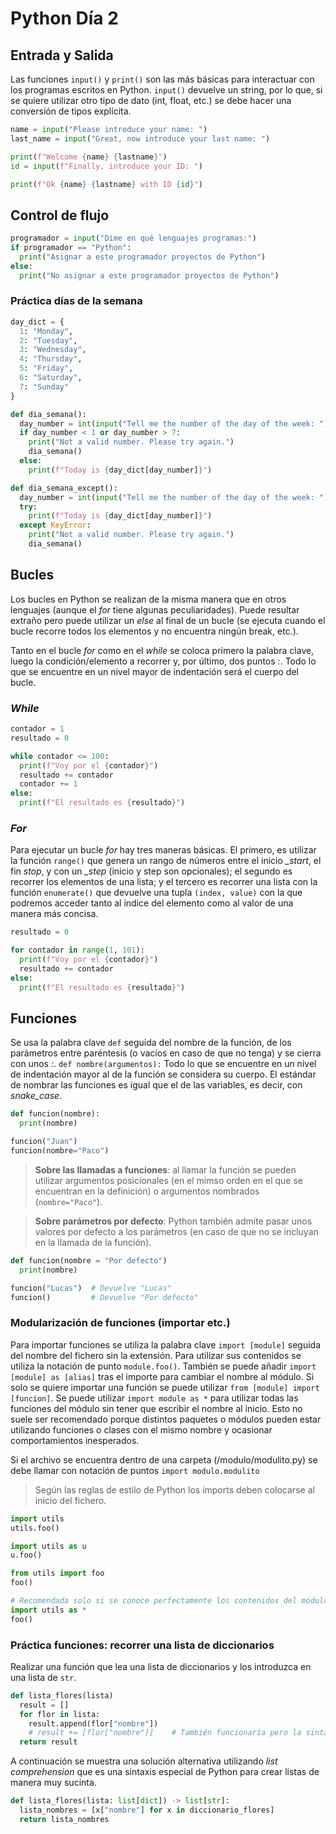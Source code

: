 # Python Día 2

## Entrada y Salida

Las funciones `input()` y `print()` son las más básicas para interactuar con los programas escritos en Python. `input()` devuelve un string, por lo que, si se quiere utilizar otro tipo de dato (int, float, etc.) se debe hacer una conversión de tipos explícita.

```py
name = input("Please introduce your name: ")
last_name = input("Great, now introduce your last name: ")

print(f"Welcome {name} {lastname}")
id = input(f"Finally, introduce your ID: ")

print(f"Ok {name} {lastname} with ID {id}")
```

## Control de flujo

```py
programador = input("Dime en qué lenguajes programas:")
if programador == "Python":
  print("Asignar a este programador proyectos de Python")
else:
  print("No asignar a este programador proyectos de Python")
```

### Práctica días de la semana

```py
day_dict = {
  1: "Monday",
  2: "Tuesday",
  3: "Wednesday",
  4: "Thursday",
  5: "Friday",
  6: "Saturday",
  7: "Sunday"
}

def dia_semana():
  day_number = int(input("Tell me the number of the day of the week: "))
  if day_number < 1 or day_number > 7:
    print("Not a valid number. Please try again.")
    dia_semana()
  else:
    print(f"Today is {day_dict[day_number]}")

def dia_semana_except():
  day_number = int(input("Tell me the number of the day of the week: "))
  try:
    print(f"Today is {day_dict[day_number]}")
  except KeyError:
    print("Not a valid number. Please try again.")
    dia_semana()
```

## Bucles

Los bucles en Python se realizan de la misma manera que en otros lenguajes (aunque el *for* tiene algunas peculiaridades). Puede resultar extraño pero puede utilizar un *else* al final de un bucle (se ejecuta cuando el bucle recorre todos los elementos y no encuentra ningún break, etc.).

Tanto en el bucle *for* como en el *while* se coloca primero la palabra clave, luego la condición/elemento a recorrer y, por último, dos puntos *:*. Todo lo que se encuentre en un nivel mayor de indentación será el cuerpo del bucle.

### *While*

```py
contador = 1
resultado = 0

while contador <= 100:
  print(f"Voy por el {contador}")
  resultado += contador
  contador += 1
else:
  print(f"El resultado es {resultado}")
```

### *For*

Para ejecutar un bucle *for* hay tres maneras básicas. El primero, es utilizar la función `range()` que genera un rango de números entre el inicio *\_start*, el fin *stop*, y con un *\_step* (inicio y step son opcionales); el segundo es recorrer los elementos de una lista; y el tercero es recorrer una lista con la función `enumerate()` que devuelve una tupla `(index, value)` con la que podremos acceder tanto al índice del elemento como al valor de una manera más concisa.

```py
resultado = 0

for contador in range(1, 101):
  print(f"Voy por el {contador}")
  resultado += contador
else:
  print(f"El resultado es {resultado}")
```

## Funciones

Se usa la palabra clave `def` seguida del nombre de la función, de los parámetros entre paréntesis (o vacíos en caso de que no tenga) y se cierra con unos *:*. `def nombre(argumentos):`
Todo lo que se encuentre en un nivel de indentación mayor al de la función se considera su cuerpo.
El estándar de nombrar las funciones es igual que el de las variables, es decir, con *snake_case*.

```py
def funcion(nombre):
  print(nombre)

funcion("Juan")
funcion(nombre="Paco")
```

> **Sobre las llamadas a funciones**: al llamar la función se pueden utilizar argumentos posicionales (en el mimso orden en el que se encuentran en la definición) o argumentos nombrados (`nombre="Paco"`).

> **Sobre parámetros por defecto**: Python también admite pasar unos valores por defecto a los parámetros (en caso de que no se incluyan en la llamada de la función).

  ```py
  def funcion(nombre = "Por defecto")
    print(nombre)
  
  funcion("Lucas")  # Devuelve "Lucas"
  funcion()         # Devuelve "Por defecto"
  ```

### Modularización de funciones (importar etc.)

Para importar funciones se utiliza la palabra clave `import [module]` seguida del nombre del fichero sin la extensión. Para utilizar sus contenidos se utiliza la notación de punto `module.foo()`.
También se puede añadir `import [module] as [alias]` tras el importe para cambiar el nombre al módulo. Si solo se quiere importar una función se puede utilizar `from [module] import [funcion]`.
Se puede utilizar `import module as *` para utilizar todas las funciones del módulo sin tener que escribir el nombre al inicio. Esto no suele ser recomendado porque distintos paquetes o módulos pueden estar utilizando funciones o clases con el mismo nombre y ocasionar comportamientos inesperados.

Si el archivo se encuentra dentro de una carpeta (/modulo/modulito.py) se debe llamar con notación de puntos `import modulo.modulito`
> Según las reglas de estilo de Python los imports deben colocarse al inicio del fichero.

```py
import utils
utils.foo()

import utils as u
u.foo()

from utils import foo
foo()

# Recomendada solo si se conoce perfectamente los contenidos del módulo
import utils as *
foo()
```

### Práctica funciones: recorrer una lista de diccionarios

Realizar una función que lea una lista de diccionarios y los introduzca en una lista de `str`.

```py
def lista_flores(lista)
  result = []
  for flor in lista:
    result.append(flor["nombre"])
    # result += [flor["nombre"]]    # También funcionaría pero la sintaxis es menos declarativa
  return result
```

A continuación se muestra una solución alternativa utilizando *list comprehension* que es una sintaxis especial de Python para crear listas de manera muy sucinta.

```py
def lista_flores(lista: list[dict]) -> list[str]:
  lista_nombres = [x["nombre"] for x in diccionario_flores]
  return lista_nombres
```
